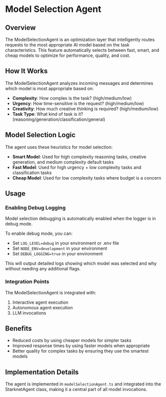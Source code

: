 # Model Selection Agent

## Overview

The ModelSelectionAgent is an optimization layer that intelligently routes requests to the most appropriate AI model based on the task characteristics. This feature automatically selects between fast, smart, and cheap models to optimize for performance, quality, and cost.

## How It Works

The ModelSelectionAgent analyzes incoming messages and determines which model is most appropriate based on:

- **Complexity**: How complex is the task? (high/medium/low)
- **Urgency**: How time-sensitive is the request? (high/medium/low)
- **Creativity**: How much creative thinking is required? (high/medium/low)
- **Task Type**: What kind of task is it? (reasoning/generation/classification/general)

## Model Selection Logic

The agent uses these heuristics for model selection:

- **Smart Model**: Used for high complexity reasoning tasks, creative generation, and medium complexity default tasks
- **Fast Model**: Used for high urgency + low complexity tasks and classification tasks
- **Cheap Model**: Used for low complexity tasks where budget is a concern

## Usage

### Enabling Debug Logging

Model selection debugging is automatically enabled when the logger is in debug mode.

To enable debug mode, you can:

- Set `LOG_LEVEL=debug` in your environment or .env file
- Set `NODE_ENV=development` in your environment
- Set `DEBUG_LOGGING=true` in your environment

This will output detailed logs showing which model was selected and why without needing any additional flags.

### Integration Points

The ModelSelectionAgent is integrated with:

1. Interactive agent execution
2. Autonomous agent execution
3. LLM invocations

## Benefits

- Reduced costs by using cheaper models for simpler tasks
- Improved response times by using faster models when appropriate
- Better quality for complex tasks by ensuring they use the smartest models

## Implementation Details

The agent is implemented in `modelSelectionAgent.ts` and integrated into the StarknetAgent class, making it a central part of all model invocations.

